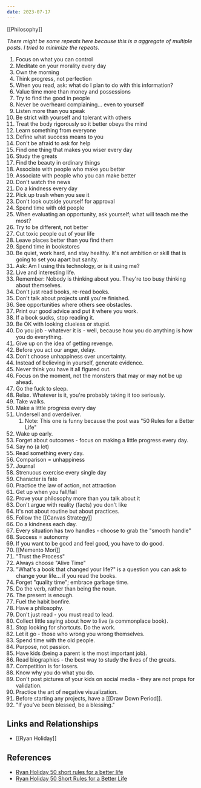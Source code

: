 ```yaml
---
date: 2023-07-17
---
```


[[Philosophy]]

*There might be some repeats here because this is a aggregate of multiple posts. I tried to minimize the repeats.*

1. Focus on what you can control
2. Meditate on your morality every day
3. Own the morning
4. Think progress, not perfection
5. When you read, ask: what do I plan to do with this information?
6. Value time more than money and possessions
7. Try to find the good in people
8. Never be overheard complaining... even to yourself
9. Listen more than you speak
10. Be strict with yourself and tolerant with others
11. Treat the body rigorously so it better obeys the mind
12. Learn something from everyone
13. Define what success means to you
14. Don't be afraid to ask for help
15. Find one thing that makes you wiser every day
16. Study the greats
17. Find the beauty in ordinary things
18. Associate with people who make you better
19. Associate with people who you can make better
20. Don't watch the news
21. Do a kindness every day
22. Pick up trash when you see it
23. Don't look outside yourself for approval
24. Spend time with old people
25. When evaluating an opportunity, ask yourself; what will teach me the most?
26. Try to be different, not better
27. Cut toxic people out of your life
28. Leave places better than you find them
29. Spend time in bookstores
30. Be quiet, work hard, and stay healthy. It's not ambition or skill that is going to set you apart but sanity. 
31. Ask: Am I using this technology, or is it using me?
32. Live and interesting life. 
33. Remember: Nobody is thinking about you. They're too busy thinking about themselves. 
34. Don't just read books, re-read books. 
35. Don't talk about projects until you're finished. 
36. See opportunities where others see obstacles. 
37. Print our good advice and put it where you work. 
38. If a book sucks, stop reading it. 
39. Be OK with looking clueless or stupid. 
40. Do you job - whatever it is - well, because how you do anything is how you do everything. 
41. Give up on the idea of getting revenge. 
42. Before you act our anger, delay. 
43. Don't choose unhappiness over uncertainty. 
44. Instead of believing in yourself, generate evidence. 
45. Never think you have it all figured out. 
46. Focus on the moment, not the monsters that may or may not be up ahead. 
47. Go the fuck to sleep. 
48. Relax. Whatever is it, you're probably taking it too seriously. 
49. Take walks. 
50. Make a little progress every day
51. Undersell and overdeliver. 
	1. Note: This one is funny because the post was "50 Rules for a Better Life"
52. Wake up early. 
53. Forget about outcomes - focus on making a little progress every day. 
54. Say no (a lot)
55. Read something every day. 
56. Comparison = unhappiness
57. Journal
58. Strenuous exercise every single day
59. Character is fate
60. Practice the law of action, not attraction
61. Get up when you fall/fail
62. Prove your philosophy more than you talk about it
63. Don't argue with reality (facts) you don't like
64. It's not about routine but about practices. 
65. Follow the [[Canvas Strategy]]
66. Do a kindness each day. 
67. Every situation has two handles - choose to grab the "smooth handle"
68. Success = autonomy
69. If you want to be good and feel good, you have to do good. 
70. [[Memento Mori]]
71. "Trust the Process"
72. Always choose "Alive Time"
73. "What's a book that changed your life?" is a question you can ask to change your life... if you read the books. 
74. Forget "quality time"; embrace garbage time. 
75. Do the verb, rather than being the noun. 
76. The present is enough. 
77. Fuel the habit bonfire. 
78. Have a philosophy. 
79. Don't just read - you must read to lead. 
80. Collect little saying about how to live (a commonplace book). 
81. Stop looking for shortcuts. Do the work. 
82. Let it go - those who wrong you wrong themselves. 
83. Spend time with the old people. 
84. Purpose, not passion. 
85. Have kids (being a parent is the most important job). 
86. Read biographies - the best way to study the lives of the greats. 
87. Competition is for losers. 
88. Know why you do what you do. 
89. Don't post pictures of your kids on social media - they are not props for validation. 
90. Practice the art of negative visualization. 
91. Before starting any projects, have a [[Draw Down Period]]. 
92. "If you've been blessed, be a blessing."


## Links and Relationships
- [[Ryan Holiday]]

## References
- [Ryan Holiday 50 short rules for a better life](https://www.instagram.com/p/CkWGdS4uMiK/)
- [Ryan Holiday 50 Short Rules for a Better Life](https://www.instagram.com/p/CoFehf1uMSS/)
